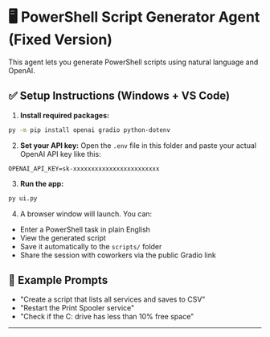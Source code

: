 
# 🖥️ PowerShell Script Generator Agent (Fixed Version)

This agent lets you generate PowerShell scripts using natural language and OpenAI.

## ✅ Setup Instructions (Windows + VS Code)

1. **Install required packages:**
```bash
py -m pip install openai gradio python-dotenv
```

2. **Set your API key:**
Open the `.env` file in this folder and paste your actual OpenAI API key like this:
```
OPENAI_API_KEY=sk-xxxxxxxxxxxxxxxxxxxxxxxx
```

3. **Run the app:**
```bash
py ui.py
```

4. A browser window will launch. You can:
- Enter a PowerShell task in plain English
- View the generated script
- Save it automatically to the `scripts/` folder
- Share the session with coworkers via the public Gradio link

## 🧠 Example Prompts

- "Create a script that lists all services and saves to CSV"
- "Restart the Print Spooler service"
- "Check if the C: drive has less than 10% free space"

---
